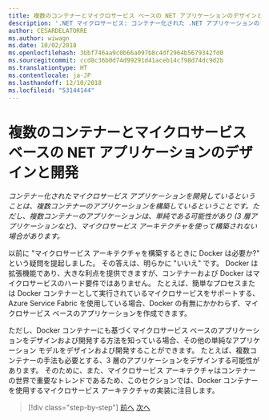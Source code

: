 ```yaml
---
title: 複数のコンテナーとマイクロサービス ベースの NET アプリケーションのデザインと開発
description: '.NET マイクロサービス: コンテナー化された .NET アプリケーションのアーキテクチャ | 複数のコンテナーとマイクロサービス ベースの NET アプリケーションをデザインおよび開発するための外部アーキテクチャを理解します。'
author: CESARDELATORRE
ms.author: wiwagn
ms.date: 10/02/2018
ms.openlocfilehash: 3bbf746aa9c0b66a097b8c4df2964b5679342fd0
ms.sourcegitcommit: ccd8c36b0d74d99291d41aceb14cf98d74dc9d2b
ms.translationtype: HT
ms.contentlocale: ja-JP
ms.lasthandoff: 12/10/2018
ms.locfileid: "53144144"
---
```

# <a name="designing-and-developing-multi-container-and-microservice-based-net-applications"></a>複数のコンテナーとマイクロサービス ベースの NET アプリケーションのデザインと開発

*コンテナー化されたマイクロサービス アプリケーションを開発しているということは、複数コンテナーのアプリケーションを構築しているということです。ただし、複数コンテナーのアプリケーションは、単純である可能性があり (3 層アプリケーションなど)、マイクロサービス アーキテクチャを使って構築されない場合があります。*

以前に "マイクロサービス アーキテクチャを構築するときに Docker は必要か?" という疑問を提起しました。 その答えは、明らかに "いいえ" です。 Docker は拡張機能であり、大きな利点を提供できますが、コンテナーおよび Docker はマイクロサービスのハード要件ではありません。 たとえば、簡単なプロセスまたは Docker コンテナーとして実行されているマイクロサービスをサポートする、Azure Service Fabric を使用している場合、Docker の有無にかかわらず、マイクロサービス ベースのアプリケーションを作成できます。

ただし、Docker コンテナーにも基づくマイクロサービス ベースのアプリケーションをデザインおよび開発する方法を知っている場合、その他の単純なアプリケーション モデルをデザインおよび開発することができます。 たとえば、複数コンテナーの手法も必要とする、3 層のアプリケーションをデザインする可能性があります。 そのために、また、マイクロサービス アーキテクチャはコンテナーの世界で重要なトレンドであるため、このセクションでは、Docker コンテナーを使用するマイクロサービス アーキテクチャの実装に注目します。

>[!div class="step-by-step"]
>[前へ](../docker-application-development-process/docker-app-development-workflow.md)
>[次へ](microservice-application-design.md)
